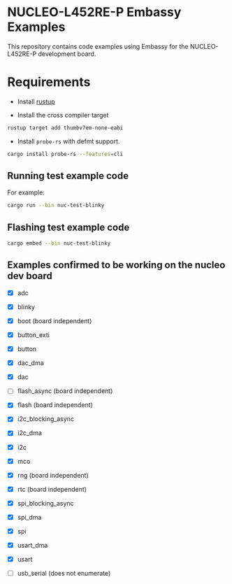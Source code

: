 # NUCLEO-L452RE-P Embassy Examples

This repository contains code examples using Embassy for the NUCLEO-L452RE-P development board.

# Requirements

- Install [rustup](https://rustup.rs/)

- Install the cross compiler target

```bash
rustup target add thumbv7em-none-eabi
```

- Install `probe-rs` with defmt support.

```bash
cargo install probe-rs --features=cli
```

## Running test example code

For example:

```bash
cargo run --bin nuc-test-blinky
```

## Flashing test example code

```bash
cargo embed --bin nuc-test-blinky
```

## Examples confirmed to be working on the nucleo dev board

- [x] adc
- [x] blinky
- [x] boot (board independent)
- [x] button_exti
- [x] button
- [x] dac_dma
- [x] dac
- [ ] flash_async (board independent)
- [x] flash (board independent)
- [x] i2c_blocking_async
- [x] i2c_dma
- [x] i2c
- [x] mco
- [x] rng (board independent)
- [x] rtc (board independent)
- [x] spi_blocking_async
- [x] spi_dma
- [x] spi
- [x] usart_dma
- [x] usart
- [ ] usb_serial (does not enumerate)

